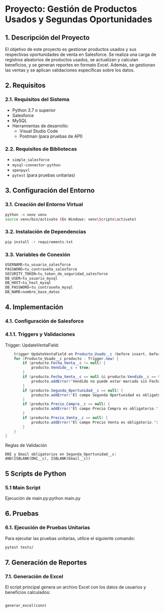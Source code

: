 # **Proyecto: Gestión de Productos Usados y Segundas Oportunidades**

## **1. Descripción del Proyecto**

El objetivo de este proyecto es gestionar productos usados y sus respectivas oportunidades de venta en Salesforce. Se realiza una carga de registros aleatorios de productos usados, se actualizan y calculan beneficios, y se generan reportes en formato Excel. Además, se gestionan las ventas y se aplican validaciones específicas sobre los datos.

## **2. Requisitos**

### **2.1. Requisitos del Sistema**

- Python 3.7 o superior
- Salesforce
- MySQL
- Herramientas de desarrollo:
  - Visual Studio Code
  - Postman (para pruebas de API)
  
### **2.2. Requisitos de Bibliotecas**

- `simple_salesforce`
- `mysql-connector-python`
- `openpyxl`
- `pytest` (para pruebas unitarias)

## **3. Configuración del Entorno**

### **3.1. Creación del Entorno Virtual**

```bash
python -m venv venv
source venv/bin/activate (En Windows: venv\Scripts\activate)
```
### **3.2. Instalación de Dependencias**

```bash
pip install -r requirements.txt
```
### **3.3. Variables de Conexión**

```python
USERNAME=tu_usuario_salesforce
PASSWORD=tu_contraseña_salesforce
SECURITY_TOKEN=tu_token_de_seguridad_salesforce
DB_USER=tu_usuario_mysql
DB_HOST=tu_host_mysql
DB_PASSWORD=tu_contraseña_mysql
DB_NAME=nombre_base_datos
```
## **4. Implementación**
### **4.1. Configuración de Salesforce**
### **4.1.1. Triggers y Validaciones**

Trigger: UpdateVentaField:
```java
    trigger UpdateVentaField on Producto_Usado__c (before insert, before update) {
    for (Producto_Usado__c producto : Trigger.new) {
        if (producto.Fecha_Venta__c != null) {
            producto.Vendido__c = true;
        }
        if (producto.Fecha_Venta__c == null && producto.Vendido__c == true) {
            producto.addError('Vendido no puede estar marcado sin Fecha de Venta.');
        }
        if (producto.Segunda_Oportunidad__c == null) {
            producto.addError('El campo Segunda Oportunidad es obligatorio.');
        }
        if (producto.Precio_Compra__c == null) {
            producto.addError('El campo Precio Compra es obligatorio.');
        }
        if (producto.Precio_Venta__c == null) {
            producto.addError('El campo Precio Venta es obligatorio.');
        }
    }
}
```
Reglas de Validación

    DNI y Email obligatorios en Segunda_Oportunidad__c:
    AND(ISBLANK(DNI__c), ISBLANK(Email__c))

## **5 Scripts de Python**
### **5.1 Main Script**
Ejecución de main.py:python main.py

## **6. Pruebas**
### **6.1. Ejecución de Pruebas Unitarias**

Para ejecutar las pruebas unitarias, utilice el siguiente comando:
```bash
pytest tests/
```

## **7. Generación de Reportes**
### **7.1. Generación de Excel**

El script principal genera un archivo Excel con los datos de usuarios y beneficios calculados:

```python

generar_excel(conn)

```




